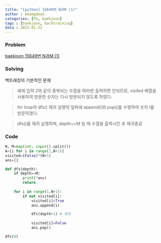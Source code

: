 ```yaml
---
title: "[python] 15649번 N과M (1)"
author : keemgdeok
categories: [PS, baekjoon]
tags : [baekjoon, backtracking]
data : 2023-01-22
---
```



### Problem
[baekjoon 15649번 N과M (1)](https://www.acmicpc.net/problem/15649)


### Solving
백트래킹의 기본적인 문제
> 예제 입력 2와 같이 중복되는 수열을 여러번 출력하면 안되므로,
visited 배열을 사용하여 방문한 숫자는 다시 방문되지 않도록 하였다.

> for loop의 dfs() 재귀 실행의 앞뒤에 append()와 pop()를 수행하여 숫자 i를 방문하였다.

> dfs()를 재귀 실행하며, depth==M 일 때 수열을 출력시킨 후 재귀종료


### Code
```python
N, M=map(int, input().split())
A=[i for i in range(1,N+1)]
visited=[False]*(N+1)
ans=[]

def dfs(depth):
    if depth==M:
        print(*ans)
        return
    
    for i in range(1,N+1):
        if not visited[i]:
            visited[i]=True
            ans.append(i)

            dfs(depth+1) # 재귀
            
            visited[i]=False
            ans.pop()

dfs(0)
```